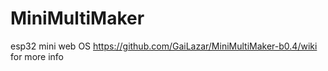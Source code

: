 # MiniMultiMaker
esp32 mini web OS
https://github.com/GaiLazar/MiniMultiMaker-b0.4/wiki for more info
